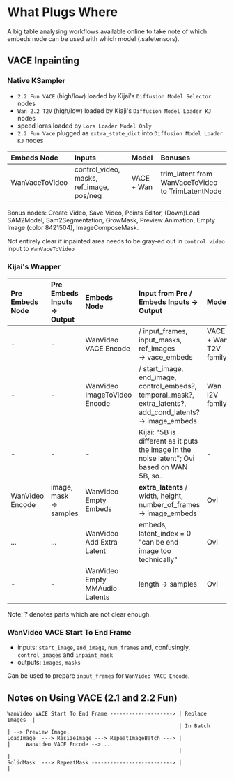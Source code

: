 # What Plugs Where

A big table analysing workflows available online to take note of which embeds node can be used with which model (.safetensors).

## VACE Inpainting

### Native KSampler

* `2.2 Fun VACE` (high/low) loaded by Kijai's `Diffusion Model Selector` nodes
* `Wan 2.2 T2V` (high/low) loaded by Kiaji's `Diffusion Model Loader KJ` nodes
* speed loras loaded by `Lora Loader Model Only`
* `2.2 Fun Vace` plugged as `extra_state_dict` into `Diffusion Model Loader KJ` nodes

| Embeds Node | Inputs | Model | Bonuses |
| :-- | :-- | :-- | :-- |
| WanVaceToVideo | control_video, masks, ref_image, pos/neg | VACE + Wan | trim_latent from WanVaceToVideo to TrimLatentNode |

Bonus nodes: Create Video, Save Video, Points Editor, (Down)Load SAM2Model, Sam2Segmentation, GrowMask, Preview Animation, Empty Image (color 8421504), ImageComposeMask.

Not entirely clear if inpainted area needs to be gray-ed out in `control video` input to `WanVaceToVideo`

### Kijai's Wrapper

| Pre Embeds Node| Pre Embeds Inputs -> Output | Embeds Node | Input from Pre / Embeds Inputs -> Output | Model | WanVideo Sampler Input |
| :-- | :-- | :-- | :-- | :-- | :-- |
| - | - | WanVideo VACE Encode | / input_frames, input_masks, ref_images<br>-> vace_embeds | VACE + Wan T2V family | image_embeds |
| - | - | WanVideo ImageToVideo Encode | / start_image, end_image, control_embeds?, temporal_mask?, extra_latents?, add_cond_latents?<br>-> image_embeds | Wan I2V family | image_embeds |
| - | - | - | Kijai: "5B is different as it puts the image in the noise latent"; Ovi based on WAN 5B, so.. | - | - |
| WanVideo Encode | image, mask<br>-> samples | WanVideo Empty Embeds | **extra_latents** / width, height, number_of_frames<br>-> image_embeds | Ovi | image_embeds |
| ... | ... | WanVideo Add Extra Latent | embeds, latent_index = 0<br>"can be end image too technically" | Ovi | - |
| - | - | WanVideo Empty MMAudio Latents | length -> samples | Ovi | samples |


Note: ? denotes parts which are not clear enough.

### WanVideo VACE Start To End Frame

* inputs: `start_image`, `end_image`, `num_frames` and, confusingly, `control_images` and `inpaint_mask`
* outputs: `images`, `masks`

Can be used to prepare `input_frames` for `WanVideo VACE Encode`.

## Notes on Using VACE (2.1 and 2.2 Fun)

```
WanVideo VACE Start To End Frame --------------------> | Replace Images  |
                                                       | In Batch        | --> Preview Image,
LoadImage  ---> ResizeImage ---> RepeatImageBatch ---> |                 |     WanVideo VACE Encode --> ..
                                                       |                 |
SolidMask  ---> RepeatMask --------------------------> |                 |
```
